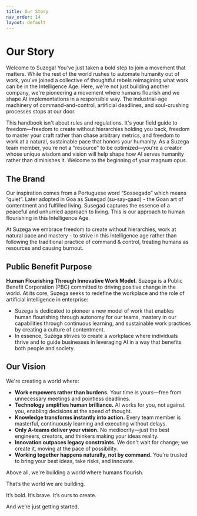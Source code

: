 ```yaml
---
title: Our Story
nav_order: 14
layout: default
---
```

# Our Story
Welcome to Suzega! You've just taken a bold step to join a movement that matters. While the rest of the world rushes to automate humanity out of work, you've joined a collective of thoughtful rebels reimagining what work can be in the Intelligence Age. Here, we're not just building another company, we're pioneering a movement where humans flourish and we shape AI implementations in a responsible way. The industrial-age machinery of command-and-control, artificial deadlines, and soul-crushing processes stops at our door.

This handbook isn't about rules and regulations. It's your field guide to freedom—freedom to create without hierarchies holding you back, freedom to master your craft rather than chase arbitrary metrics, and freedom to work at a natural, sustainable pace that honors your humanity. As a Suzega team member, you're not a "resource" to be optimized—you're a creator whose unique wisdom and vision will help shape how AI serves humanity rather than diminishes it. Welcome to the beginning of your magnum opus.

## The Brand 
Our inspiration comes from a Portuguese word “Sossegado” which means “quiet”. Later adopted in Goa as Susegad (su-say-gaad) - the Goan art of contentment and fulfilled living. Susegad captures the essence of a peaceful and unhurried approach to living. This is our approach to human flourishing in this Intelligence Age.

At Suzega we embrace freedom to create without hierarchies, work at natural pace and mastery - to strive in this Intelligence age rather than following the traditional practice of command & control, treating humans as resources and causing burnout. 

## Public Benefit Purpose
**Human Flourishing Through Innovative Work Model.**
Suzega is a Public Benefit Corporation (PBC) committed to driving positive change in the world. At its core, Suzega seeks to redefine the workplace and the role of artificial intelligence in enterprise:

- Suzega is dedicated to pioneer a new model of work that enables human flourishing through autonomy for our teams, mastery in our capabilities through continuous learning, and sustainable work practices by creating a culture of contentment.
- In essence, Suzega strives to create a workplace where individuals thrive and to guide businesses in leveraging AI in a way that benefits both people and society.

## Our Vision

We're creating a world where:
- **Work empowers rather than burdens.** Your time is yours—free from unnecessary meetings and pointless deadlines.
- **Technology amplifies human brilliance.** AI works for you, not against you, enabling decisions at the speed of thought.
- **Knowledge transforms instantly into action.** Every team member is masterful, continuously learning and executing without delays.
- **Only A-teams deliver your vision.** No mediocrity—just the best engineers, creators, and thinkers making your ideas reality.
- **Innovation outpaces legacy constraints.** We don't wait for change; we create it, moving at the pace of possibility.
- **Working together happens naturally, not by command.** You're trusted to bring your best ideas, take risks, and innovate.

Above all, we're building a world where humans flourish.

That’s the world we are building.

It’s bold. It’s brave. It’s ours to create.

And we’re just getting started.

